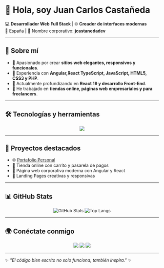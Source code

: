 # 👋 Hola, soy Juan Carlos Castañeda  

💻 **Desarrollador Web Full Stack** | 🌐 **Creador de interfaces modernas**  
📍 España | 🚀 Nombre corporativo: **jcastanedadev**  

---

## 🚀 Sobre mí
- 🔹 Apasionado por crear **sitios web elegantes, responsivos y funcionales**.  
- 🔹 Experiencia con **Angular,React TypeScript, JavaScript, HTML5, CSS3 y PHP**.  
- 🔹 Actualmente profundizando en **React 19 y desarrollo Front-End**.  
- 🔹 He trabajado en **tiendas online, páginas web empresariales y para freelancers**.  

---

## 🛠️ Tecnologías y herramientas
<p align="center">
  <img src="https://skillicons.dev/icons?i=html,css,js,ts,angular,react,nodejs,express,mysql,php,git,github,vscode" />
</p>

---

## 📂 Proyectos destacados
- 🌐 [Portafolio Personal](https://jcastanedadev.com)  
- 🛒 Tienda online con carrito y pasarela de pagos  
- 🏢 Página web corporativa moderna con Angular y React 
- 📱 Landing Pages creativas y responsivas  

---

## 📊 GitHub Stats
<p align="center">
  <img src="https://github-readme-stats.vercel.app/api?username=jcastanedadev&show_icons=true&theme=tokyonight" alt="GitHub Stats" />
  <img src="https://github-readme-stats.vercel.app/api/top-langs/?username=jcastanedadev&layout=compact&theme=tokyonight" alt="Top Langs" />
</p>

---

## 🌍 Conéctate conmigo
<p align="center">
  <a href="https://linkedin.com/in/tuusuario" target="_blank"><img src="https://img.shields.io/badge/LinkedIn-0e76a8?style=for-the-badge&logo=linkedin&logoColor=white"/></a>
  <a href="mailto:tuemail@gmail.com"><img src="https://img.shields.io/badge/Email-D14836?style=for-the-badge&logo=gmail&logoColor=white"/></a>
  <a href="https://tu-dominio.com" target="_blank"><img src="https://img.shields.io/badge/Portfolio-4da6e7?style=for-the-badge&logo=vercel&logoColor=white"/></a>
</p>

---

✨ _"El código bien escrito no solo funciona, también inspira."_ ✨
